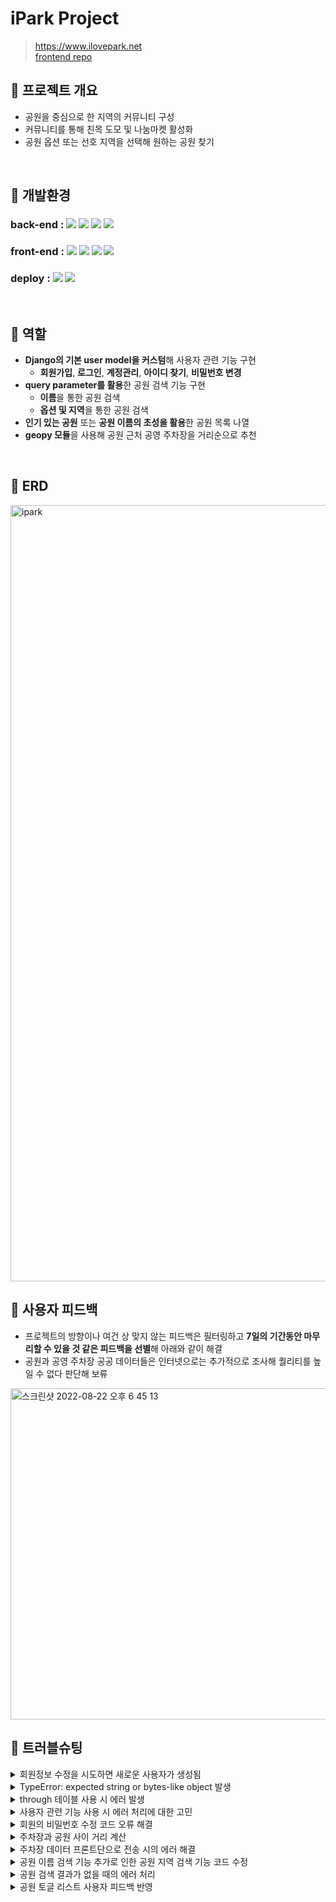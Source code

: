 # iPark Project
> https://www.ilovepark.net <br>
> [frontend repo](https://github.com/2JYK/iPark_frontend)

## 📌 프로젝트 개요
- 공원을 중심으로 한 지역의 커뮤니티 구성
- 커뮤니티를 통해 친목 도모 및 나눔마켓 활성화
- 공원 옵션 또는 선호 지역을 선택해 원하는 공원 찾기

<br>

## 📌 개발환경
### back-end : <img src="https://img.shields.io/badge/python-3.9.10-3776AB?style=for-the-badge&logo=python&logoColor=white"> <img src="https://img.shields.io/badge/django-4.0.6-092E20?style=for-the-badge&logo=django&logoColor=white"> <img src="https://img.shields.io/badge/django rest framework-4.0.6-red?style=for-the-badge&logo=django-rest-framework&logoColor=white"> <img src="https://img.shields.io/badge/postgreSQL-4169E1?style=for-the-badge&logo=postgreSQL&logoColor=white">

### front-end : <img src="https://img.shields.io/badge/html5-E34F26?style=for-the-badge&logo=html5&logoColor=white"> <img src="https://img.shields.io/badge/css-1572B6?style=for-the-badge&logo=css3&logoColor=white"> <img src="https://img.shields.io/badge/javascript-F7DF1E?style=for-the-badge&logo=javascript&logoColor=black"> <img src="https://img.shields.io/badge/jquery-0769AD?style=for-the-badge&logo=jquery&logoColor=white">

### deploy : <img src="https://img.shields.io/badge/Docker-2496ED?style=for-the-badge&logo=Docker&logoColor=white"> <img src="https://img.shields.io/badge/amazonaws-232F3E?style=for-the-badge&logo=amazonaws&logoColor=white">

<br>

## 📌 역할
- **Django의 기본 user model을 커스텀**해 사용자 관련 기능 구현
    - **회원가입**, **로그인**, **계정관리**, **아이디 찾기**, **비밀번호 변경**
- **query parameter를 활용**한 공원 검색 기능 구현
    - **이름**을 통한 공원 검색
    - **옵션 및 지역**을 통한 공원 검색
- **인기 있는 공원** 또는 **공원 이름의 초성을 활용**한 공원 목록 나열
- **geopy 모듈**을 사용해 공원 근처 공영 주차장을 거리순으로 추천

<br>

## 📌 ERD

<img width="1242" alt="ipark" src="https://user-images.githubusercontent.com/104303285/185301146-12508b43-dd0f-4bd1-afa1-5666f2fab8ea.png">

<br>

## 📌 사용자 피드백
- 프로젝트의 방향이나 여건 상 맞지 않는 피드백은 필터링하고 **7일의 기간동안 마무리할 수 있을 것 같은 피드백을 선별**해 아래와 같이 해결
- 공원과 공영 주차장 공공 데이터들은 인터넷으로는 추가적으로 조사해 퀄리티를 높일 수 없다 판단해 보류

<img width="530" alt="스크린샷 2022-08-22 오후 6 45 13" src="https://user-images.githubusercontent.com/99387514/185892052-7cecef17-bb12-4cf0-ab2a-f6d28a736bda.png">

<br>

## 📌 트러블슈팅
<details>
<summary>회원정보 수정을 시도하면 새로운 사용자가 생성됨</summary>
&nbsp;&nbsp;&nbsp;&nbsp;- <code style="white-space:nowrap;">partial=True</code>로 인해 입력한 정보만 가진 사용자가 생성됨 <br>
&nbsp;&nbsp;&nbsp;&nbsp;- serializer에 로그인한 사용자의 데이터를 추가해 아래와 같이 보내주어 사용자의 정보를 수정할 수 있도록 조치 <br>
&nbsp;&nbsp;&nbsp;&nbsp;&nbsp;&nbsp;&nbsp;&nbsp;<code style="white-space:nowrap;">serializer = UserSerializer(user, data=request.data, partial=True)</code> <br>
    <br>
&nbsp;&nbsp;&nbsp;&nbsp; > github issue : https://github.com/2JYK/iPark_django_backend/issues/29 <br>
</details>

<details>
<summary>TypeError: expected string or bytes-like object 발생</summary>
&nbsp;&nbsp;&nbsp;&nbsp;- 정규표현식을 사용할 떄 해당 에러 발생 <br>
&nbsp;&nbsp;&nbsp;&nbsp;- <code style="white-space:nowrap;">birthday_input = correct_birthday.match(data.get("birthday", ""))</code>에서 에러가 발생하였고, 정규표현식을 사용할때는 생년월일의 값이 str로 들어와야 유효성을 검증할 수 있음 <br>
&nbsp;&nbsp;&nbsp;&nbsp;- <code style="white-space:nowrap;">birthday_input = correct_birthday.match(str(data.get("birthday", "")))</code>로 수정해 에러 해결 <br>
<br>
&nbsp;&nbsp;&nbsp;&nbsp; > github issue : https://github.com/2JYK/iPark_django_backend/issues/34 <br>
</details>

<details>
<summary>through 테이블 사용 시 에러 발생</summary>
&nbsp;&nbsp;&nbsp;&nbsp;- 애초에 모델 생성 시 같이 작성하였다면 에러가 나지 않았을 것이지만 한참 뒤에 생성하게 되어 에러 발생 <br>
&nbsp;&nbsp;&nbsp;&nbsp;- runserver에서는 에러가 나지 않지만, 테스트 코드 작성 시 에러 발생 <br>
&nbsp;&nbsp;&nbsp;&nbsp;&nbsp;&nbsp;&nbsp;&nbsp;<code style="white-space:nowrap;">django.db.utils.OperationalError: table "park_park_option" already exists</code> <br>
&nbsp;&nbsp;&nbsp;&nbsp;- migrate를 지웠다가 다시 생성하는 방법을 통해 에러 해결 <br>
<br>
&nbsp;&nbsp;&nbsp;&nbsp; > github issue : https://github.com/2JYK/iPark_django_backend/issues/57 <br>
</details>

<details>
<summary>사용자 관련 기능 사용 시 에러 처리에 대한 고민</summary>
&nbsp;&nbsp;&nbsp;&nbsp;- 맨 처음 기능 구현 시에는 기본 validator와 serializer의 custom validator의 정규표현식을 사용해 틀린 부분에 대한 에러 메세지를 사용자에게 alert를 통해 제시하도록 작성 <br>
&nbsp;&nbsp;&nbsp;&nbsp;- model 생성 시 각 항목에 맞는 field를 사용했기에 기본 validator의 에러 메세지가 사용자에게 제시되고, 대다수의 항목은 정규표현식을 바탕으로 한 에러메세지가 반영되지 않음 <br>
&nbsp;&nbsp;&nbsp;&nbsp;- 서비스를 사용하면서 필요없는 부분을 삭제하고 정규표현식이 불필요한 항목들을 수정 <br>
&nbsp;&nbsp;&nbsp;&nbsp;- 추가적으로 에러 메세지가 반영되지 않았던 부분들이 많고 틀린 부분을 다 보여주는 것이 보안에 좋지 않을수도 있다는 피드백이 있어 에러 메세지를 하나로 통일 <br>
&nbsp;&nbsp;&nbsp;&nbsp;- 사용자의 피드백을 반영하기 위해 다시 항목에 맞는 에러 메세지를 사용자에게 제시하였으며, alert창이 아닌 틀린 부분에 표시되도록 수정 <br>
    https://github.com/nikevapormax/iPark_django_backend/blob/942a473ba96c7aadaeb19ac6b3900b91042fcf8d/user/views.py#L34
    https://github.com/nikevapormax/iPark_django_backend/blob/942a473ba96c7aadaeb19ac6b3900b91042fcf8d/user/serializers.py#L22
    https://github.com/nikevapormax/iPark_frontend/blob/1145041a5c36d3e4e6fbe5ee520914ff86d2a565/static/js/api_user.js#L47
</details>

<details>
<summary>회원의 비밀번호 수정 코드 오류 해결</summary>
&nbsp;&nbsp;&nbsp;&nbsp;- 회원의 비밀번호를 수정하는 코드 작성 시 <code style="white-space:nowrap;">validated_data</code>에 포함된 비밀번호를 서로 비교하도록 코드 작성 <br>
&nbsp;&nbsp;&nbsp;&nbsp;- 프론트엔드와 연동해 비밀번호를 수정하고, 포스트맨을 통해 비밀번호를 수정할 때는 문제가 없었으나 <code style="white-space:nowrap;">테스트 코드</code> 작성 시 에러 발생 <br>
    https://github.com/nikevapormax/iPark_django_backend/blob/531ab77844a2fefb2a38878bca05d4b43ede7172/user/tests.py#L330
&nbsp;&nbsp;&nbsp;&nbsp;- serializer의 코드에 문제가 있다는 것을 발견하고 아래와 같이 수정 (100번줄 ~)
https://github.com/nikevapormax/iPark_django_backend/blob/531ab77844a2fefb2a38878bca05d4b43ede7172/user/serializers.py#L100
</details>

<details>
<summary>주차장과 공원 사이 거리 계산</summary>
&nbsp;&nbsp;&nbsp;&nbsp;- csv 파일에 있는 공원의 위•경도와 주차장의 위•경도를 geopy 모듈의 location 함수를 사용해 거리 계산 시도 <br>
&nbsp;&nbsp;&nbsp;&nbsp;- 구글 코랩에서는 바로 계산이 되었으나, 해당 머신러닝 기능을 프로젝트에 사용하기 위해 함수화를 진행하며 계산이 되지 않음 <br>
&nbsp;&nbsp;&nbsp;&nbsp;- 디버깅을 통해 아래 코드의 위•경도가 <code style="white-space:nowrap;">괄호로 인해 문자열</code>이 됨을 체크 <br>
&nbsp;&nbsp;&nbsp;&nbsp;&nbsp;&nbsp;&nbsp;&nbsp; <code style="white-space:nowrap;">park_data["distance"] = park_data.apply(lambda x: distance.distance(x["park_coord"], x["parking_lot_coord"].km, axis=1)</code> <br>
&nbsp;&nbsp;&nbsp;&nbsp;- 이를 해결하기 위해 <code style="white-space:nowrap;">strip</code>을 사용해 괄호를 제거 <br>
https://github.com/nikevapormax/iPark_django_backend/blob/340c931a1db3004c5c2c768bcc7b1e61b5eec1f3/park/views.py#L26
</details>

<details>
<summary>주차장 데이터 프론트단으로 전송 시의 에러 해결</summary>
&nbsp;&nbsp;&nbsp;&nbsp;- 공영 주차장이 모든 공원 근처에 존재하지 않아 주차장과 공원을 매칭한 데이터가 존재하지 않는 경우 발생 <br>
&nbsp;&nbsp;&nbsp;&nbsp;- 주차장과 공원의 데이터를 for문을 사용해 프론트 단에 보내줄 list에 데이터를 append하는 코드의 로직으로 인해 데이터가 비어있는 경우는 index를 읽을 수 없다는 에러 발생 <br>
&nbsp;&nbsp;&nbsp;&nbsp;- <code style="white-space:nowrap;">try except 구문</code>을 활용해 데이터가 없는 경우 빈 문자열을 보내도록 조치해 에러 해결 <br>
https://github.com/nikevapormax/iPark_django_backend/blob/340c931a1db3004c5c2c768bcc7b1e61b5eec1f3/park/views.py#L49
</details>

<details>
<summary>공원 이름 검색 기능 추가로 인한 공원 지역 검색 기능 코드 수정</summary>
&nbsp;&nbsp;&nbsp;&nbsp;- 기존 로직은 공원의 옵션과 공원의 지역으로만 공원을 검색해 8 가지 밖에 되지 않는 공원 옵션 이외의 것들을 지역으로 처리 <br>
&nbsp;&nbsp;&nbsp;&nbsp;- 사용자 피드백 반영을 위해 공원 이름 검색 기능을 추가하게 되어 공원 이름과 공원 지역을 구분할 필요가 생김 <br>
&nbsp;&nbsp;&nbsp;&nbsp;&nbsp;&nbsp;&nbsp;&nbsp;- 공원 이름에 공원 지역과 비슷한 글자가 포함되게 되어 로직이 제대로 수행되지 않음 <br>
&nbsp;&nbsp;&nbsp;&nbsp;- 공원 지역의 맨 마지막 글자에 <code style="white-space:nowrap;">구 또는 시</code>가 있다는 점을 생각해 아래와 같이 로직 작성 <br>
https://github.com/nikevapormax/iPark_django_backend/blob/340c931a1db3004c5c2c768bcc7b1e61b5eec1f3/park/views.py#L178
</details>

<details>
<summary>공원 검색 결과가 없을 때의 에러 처리</summary>
&nbsp;&nbsp;&nbsp;&nbsp;- 공원의 검색결과가 없는 경우 <code style="white-space:nowrap;">QueryDoesNotExist</code> 에러로 인해 internal server error가 발생 <br>
&nbsp;&nbsp;&nbsp;&nbsp;- <code style="white-space:nowrap;">try except 구문</code>을 활용해 쿼리 결과가 없을 시 공원 검색 결과가 없다는 에러 메세지를 사용자에게 제시(183~200) <br>
https://github.com/nikevapormax/iPark_django_backend/blob/340c931a1db3004c5c2c768bcc7b1e61b5eec1f3/park/views.py#L183 <br>
</details>

<details>
<summary>공원 토글 리스트 사용자 피드백 반영</summary>
&nbsp;&nbsp;&nbsp;&nbsp;- 기존에는 공원의 모든 목록을 공원 이름을 가나다 순으로 정렬해 사용자에게 제시 <br>
&nbsp;&nbsp;&nbsp;&nbsp;- 공원 목록이 너무 많아 원하는 공원을 찾기 어렵다는 사용자 피드백이 있었고, 이를 반영하기 위해 공원 이름의 초성을 사용해 공원을 나누어 사용자에게 제시 <br>
https://github.com/nikevapormax/iPark_django_backend/blob/340c931a1db3004c5c2c768bcc7b1e61b5eec1f3/park/views.py#L214 <br>
front : https://github.com/nikevapormax/iPark_frontend/blob/1145041a5c36d3e4e6fbe5ee520914ff86d2a565/static/js/toggle.js#L2 <br>
<br>
> velog : https://velog.io/@nikevapormax/0808-iPark-project-%ED%94%BC%EB%93%9C%EB%B0%B1-%EC%88%98%EC%A0%95#%ED%86%A0%EA%B8%80%EC%9D%98-%EA%B3%B5%EC%9B%90-%EB%AA%A9%EB%A1%9D-%EB%82%98%EC%97%B4-%EB%B0%A9%EC%8B%9D-%EB%B3%80%EA%B2%BD
</details>
<br>
